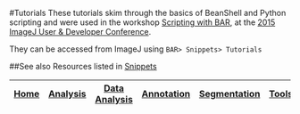 #Tutorials
These tutorials skim through the basics of BeanShell and Python scripting and were used in the
workshop [Scripting with BAR](http://imagej.net/Conference_2015_Program#Tiago_Ferreira_-_Scripting_with_BAR),
at the [2015 ImageJ User & Developer Conference](http://imagej.net/Conference_2015).

They can be accessed from ImageJ using `BAR> Snippets> Tutorials`

##See also
Resources listed in [Snippets](https://github.com/tferr/Scripts/tree/master/Snippets#useful-resources)


| [Home] | [Analysis] | [Data Analysis] | [Annotation] | [Segmentation] | [Tools] | [Plugins] | [lib] | [Snippets] | [Fiji] |
|:------:|:----------:|:---------------:|:------------:|:--------------:|:-------:|:---------:|:-----:|:----------:|:------:|

[Home]: https://github.com/tferr/Scripts#ij-bar
[Analysis]: https://github.com/tferr/Scripts/tree/master/Analysis#analysis
[Data Analysis]: https://github.com/tferr/Scripts/tree/master/Data_Analysis#data-analysis
[Annotation]: https://github.com/tferr/Scripts/tree/master/Annotation#annotation
[Segmentation]: https://github.com/tferr/Scripts/tree/master/Segmentation#segmentation
[Morphometry]: https://github.com/tferr/Scripts/tree/master/Morphometry#morphometry
[Tools]: https://github.com/tferr/Scripts/tree/master/Tools#tools-and-toolsets
[Plugins]: https://github.com/tferr/Scripts/tree/master/BAR#bar-plugins
[lib]: https://github.com/tferr/Scripts/tree/master/lib#lib
[Snippets]: https://github.com/tferr/Scripts/tree/master/Snippets#snippets
[Fiji]: http://fiji.sc/BAR
